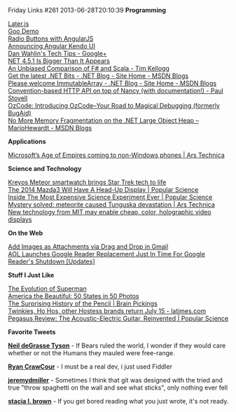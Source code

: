 Friday Links #261
2013-06-28T20:10:39
**Programming**

[Later.js](http://bunkat.github.io/later/)  
[Goo Demo](http://www.storminthecastle.com/projects/goo.js/)  
[Radio Buttons with AngularJS](http://odetocode.com/blogs/scott/archive/2013/06/25/radio-buttons-with-angularjs.aspx)  
[Announcing Angular Kendo UI](http://www.kendoui.com/blogs/teamblog/posts/13-06-24/announcing-angular-kendo-ui.aspx)  
[Dan Wahlin's Tech Tips - Google+](https://plus.google.com/116060178280618117414/posts)  
[NET 4.5.1 Is Bigger Than It Appears](http://www.infoq.com/news/2013/06/net451_preview)  
[An Unbiased Comparison of F# and Scala - Tim Kellogg](http://timkellogg.me/blog/2013/06/22/comparing-scala-to-fsharp/)  
[Get the latest .NET Bits - .NET Blog - Site Home - MSDN Blogs](http://blogs.msdn.com/b/dotnet/archive/2013/06/27/get-the-latest-net-bits.aspx)  
[Please welcome ImmutableArray - .NET Blog - Site Home - MSDN Blogs](http://blogs.msdn.com/b/dotnet/archive/2013/06/24/please-welcome-immutablearray.aspx)  
[Convention-based HTTP API on top of Nancy (with documentation!) - Paul Stovell](http://paulstovell.com/blog/convention-based-rest-api-with-documentation)  
[OzCode: Introducing OzCode–Your Road to Magical Debugging (formerly BugAid)](http://o.oz-code.com/introducing-ozcode-your-road-to-magical-debugging-formerly-bugaid)  
[No More Memory Fragmentation on the .NET Large Object Heap – MarioHewardt - MSDN Blogs](http://blogs.msdn.com/b/mariohewardt/archive/2013/06/26/no-more-memory-fragmentation-on-the-large-object-heap.aspx)

**Applications**

[Microsoft’s Age of Empires coming to non-Windows phones | Ars Technica](http://arstechnica.com/gaming/2013/06/microsofts-age-of-empires-coming-to-non-windows-phones/)

**Science and Technology**

[Kreyos Meteor smartwatch brings Star Trek tech to life](http://www.gizmag.com/kreyos-meteor-smartwatch-star-trek/28050/)  
[The 2014 Mazda3 Will Have A Head-Up Display | Popular Science](http://www.popsci.com/cars/article/2013-06/2014-mazda3-will-have-head-display)  
[Inside The Most Expensive Science Experiment Ever | Popular Science](http://www.popsci.com/science/article/2013-06/piece-sun)  
[Mystery solved: meteorite caused Tunguska devastation | Ars Technica](http://arstechnica.com/science/2013/06/mystery-solved-meteorite-caused-tunguska-devastation/)  
[New technology from MIT may enable cheap, color, holographic video displays](http://www.gizmag.com/holograph-3d-color-video-display-inexpensive-mit/28029/)

**On the Web**

[Add Images as Attachments via Drag and Drop in Gmail](http://lifehacker.com/add-images-as-attachments-via-drag-and-drop-in-gmail-561870021)  
[AOL Launches Google Reader Replacement Just In Time For Google Reader's Shutdown [Updates]](http://www.makeuseof.com/tag/aol-launches-google-reader-replacement-just-in-time-for-google-readers-shutdown-updates/)

**Stuff I Just Like**

[The Evolution of Superman](http://www.rollingstone.com/movies/pictures/the-evolution-of-superman-20130613)  
[America the Beautiful: 50 States in 50 Photos](http://twistedsifter.com/2013/06/america-the-beautiful-in-photos/)  
[The Surprising History of the Pencil | Brain Pickings](http://www.brainpickings.org/index.php/2013/06/24/history-of-the-pencil/)  
[Twinkies, Ho Hos, other Hostess brands return July 15 - latimes.com](http://www.latimes.com/business/money/la-fi-mo-twinkies-hostess-20130624,0,840604.story)  
[Pegasus Review: The Acoustic-Electric Guitar, Reinvented | Popular Science](http://www.popsci.com/technology/article/2013-06/review-pegasus-acoustic-electric-guitar)

**Favorite Tweets**

[**Neil deGrasse Tyson**](https://twitter.com/neiltyson) - If Bears ruled the world, I wonder if they would care whether or not the Humans they mauled were free-range. 

[**Ryan CrawCour**](https://twitter.com/ryancrawcour) - I must be a real dev, i just used Fiddler 

[**jeremydmiller**](mailto:jeremydmiller@jeremydmiller) - Sometimes I think that git was designed with the tried and true "throw spaghetti on the wall and see what sticks", only nothing ever fell 

[**stacia l. brown**](https://twitter.com/slb79) - If you get bored reading what you just wrote, it's not ready.
